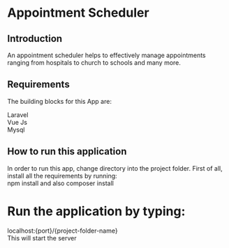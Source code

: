 # Appointment Scheduler

## Introduction
An appointment scheduler helps to effectively manage appointments ranging from hospitals to church to schools and many more.

## Requirements
The building blocks for this App are:

Laravel<br/>
Vue Js<br/>
Mysql<br/>


## How to run this application
In order to run this app, change directory into the project folder. First of all, install all the requirements by running: <br/>
npm install and also composer install<br>

# Run the application by typing:<br>
localhost:{port}/{project-folder-name}<br>
This will start the server<br>
